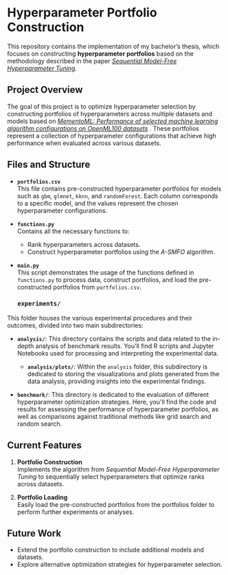 # Hyperparameter Portfolio Construction

This repository contains the implementation of my bachelor’s thesis, which focuses on constructing **hyperparameter portfolios** based on the methodology described in the paper *[Sequential Model-Free Hyperparameter Tuning](https://doi.org/10.1109/ICDM.2015.20)*.

## Project Overview

The goal of this project is to optimize hyperparameter selection by constructing portfolios of hyperparameters across multiple datasets and models based on *[MementoML: Performance of selected machine learning algorithm configurations on OpenML100 datasets](
https://doi.org/10.48550/arXiv.2008.13162)* . These portfolios represent a collection of hyperparameter configurations that achieve high performance when evaluated across various datasets.

## Files and Structure

- **`portfolios.csv`**  
  This file contains pre-constructed hyperparameter portfolios for models such as `gbm`, `glmnet`, `kknn`, and `randomForest`. Each column corresponds to a specific model, and the values represent the chosen hyperparameter configurations.

- **`functions.py`**  
  Contains all the necessary functions to:  
  - Rank hyperparameters across datasets.  
  - Construct hyperparameter portfolios using the *A-SMFO* algorithm.  

- **`main.py`**  
  This script demonstrates the usage of the functions defined in `functions.py` to process data, construct portfolios, and load the pre-constructed portfolios from `portfolios.csv`.

  ### `experiments/`

This folder houses the various experimental procedures and their outcomes, divided into two main subdirectories:

* **`analysis/`**: This directory contains the scripts and data related to the in-depth analysis of benchmark results. You'll find R scripts and Jupyter Notebooks used for processing and interpreting the experimental data.
    * **`analysis/plots/`**: Within the `analysis` folder, this subdirectory is dedicated to storing the visualizations and plots generated from the data analysis, providing insights into the experimental findings.

* **`benchmark/`**: This directory is dedicated to the evaluation of different hyperparameter optimization strategies. Here, you'll find the code and results for assessing the performance of hyperparameter portfolios, as well as comparisons against traditional methods like grid search and random search.


## Current Features

1. **Portfolio Construction**  
   Implements the algorithm from *Sequential Model-Free Hyperparameter Tuning* to sequentially select hyperparameters that optimize ranks across datasets.

2. **Portfolio Loading**  
   Easily load the pre-constructed portfolios from the portfolios folder to perform further experiments or analyses.

## Future Work
- Extend the portfolio construction to include additional models and datasets.  
- Explore alternative optimization strategies for hyperparameter selection.  
